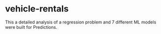 # vehicle-rentals
This a detailed analysis of a regression problem and 7 different ML models were built for Predictions.
